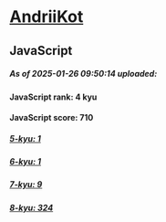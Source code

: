 # [AndriiKot](https://www.codewars.com/users/AndriiKot) 

## JavaScript

##### As of 2025-01-26 09:50:14 uploaded:

#### JavaScript rank: 4 kyu

#### JavaScript score: 710

##### [5-kyu: 1](https://github.com/AndriiKot/JavaScript__CodeWars/tree/main/kyu-5)

##### [6-kyu: 1](https://github.com/AndriiKot/JavaScript__CodeWars/tree/main/kyu-6)

##### [7-kyu: 9](https://github.com/AndriiKot/JavaScript__CodeWars/tree/main/kyu-7)

##### [8-kyu: 324](https://github.com/AndriiKot/JavaScript__CodeWars/tree/main/kyu-8)


